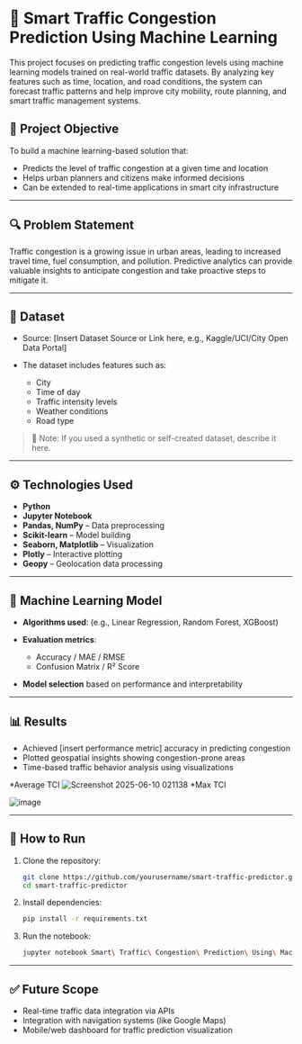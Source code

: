 

# 🚦 Smart Traffic Congestion Prediction Using Machine Learning

This project focuses on predicting traffic congestion levels using machine learning models trained on real-world traffic datasets. By analyzing key features such as time, location, and road conditions, the system can forecast traffic patterns and help improve city mobility, route planning, and smart traffic management systems.

## 📌 Project Objective

To build a machine learning-based solution that:

* Predicts the level of traffic congestion at a given time and location
* Helps urban planners and citizens make informed decisions
* Can be extended to real-time applications in smart city infrastructure

---

## 🔍 Problem Statement

Traffic congestion is a growing issue in urban areas, leading to increased travel time, fuel consumption, and pollution. Predictive analytics can provide valuable insights to anticipate congestion and take proactive steps to mitigate it.

---

## 📁 Dataset

* Source: \[Insert Dataset Source or Link here, e.g., Kaggle/UCI/City Open Data Portal]
* The dataset includes features such as:

  * City
  * Time of day
  * Traffic intensity levels
  * Weather conditions
  * Road type

> 📌 Note: If you used a synthetic or self-created dataset, describe it here.

---

## ⚙️ Technologies Used

* **Python**
* **Jupyter Notebook**
* **Pandas, NumPy** – Data preprocessing
* **Scikit-learn** – Model building
* **Seaborn, Matplotlib** – Visualization
* **Plotly** – Interactive plotting
* **Geopy** – Geolocation data processing

---

## 🧠 Machine Learning Model

* **Algorithms used**: (e.g., Linear Regression, Random Forest, XGBoost)
* **Evaluation metrics**:

  * Accuracy / MAE / RMSE
  * Confusion Matrix / R² Score
* **Model selection** based on performance and interpretability

---

## 📊 Results

* Achieved \[insert performance metric] accuracy in predicting congestion
* Plotted geospatial insights showing congestion-prone areas
* Time-based traffic behavior analysis using visualizations
  
*Average TCI
![Screenshot 2025-06-10 021138](https://github.com/user-attachments/assets/8432979b-f40d-49e3-8053-6080a506c545)
*Max TCI

![image](https://github.com/user-attachments/assets/264b677f-a673-4e9f-a914-981440f6d1a2)


---

## 🚀 How to Run

1. Clone the repository:

   ```bash
   git clone https://github.com/yourusername/smart-traffic-predictor.git
   cd smart-traffic-predictor
   ```

2. Install dependencies:

   ```bash
   pip install -r requirements.txt
   ```

3. Run the notebook:

   ```bash
   jupyter notebook Smart\ Traffic\ Congestion\ Prediction\ Using\ Machine\ Learning.ipynb
   ```

---

## ✅ Future Scope

* Real-time traffic data integration via APIs
* Integration with navigation systems (like Google Maps)
* Mobile/web dashboard for traffic prediction visualization

